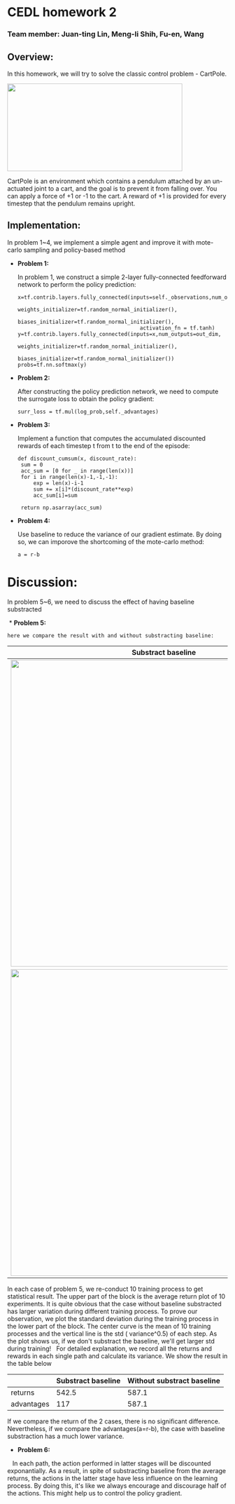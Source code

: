# CEDL homework 2
### Team member: Juan-ting Lin, Meng-li Shih, Fu-en, Wang

## Overview:

 In this homework, we will try to solve the classic control problem - CartPole.
 
 <img src="https://cloud.githubusercontent.com/assets/7057863/19025154/dd94466c-8946-11e6-977f-2db4ce478cf3.gif" width="400" height="200" />
 
 CartPole is an environment which contains a pendulum attached by an un-actuated joint to a cart, and the goal is to prevent it from falling over. You can apply a force of +1 or -1 to the cart. A reward of +1 is provided for every timestep that the pendulum remains upright.
 
## Implementation:

 In problem 1~4, we implement a simple agent and improve it with mote-carlo sampling and policy-based method
 * **Problem 1:**
 
   In problem 1, we construct a simple 2-layer fully-connected feedforward network to perform the policy prediction:
   
   ```
   x=tf.contrib.layers.fully_connected(inputs=self._observations,num_outputs=hidden_dim,
                                          weights_initializer=tf.random_normal_initializer(),
                                          biases_initializer=tf.random_normal_initializer(),
                                          activation_fn = tf.tanh)
   y=tf.contrib.layers.fully_connected(inputs=x,num_outputs=out_dim,
                                          weights_initializer=tf.random_normal_initializer(),
                                          biases_initializer=tf.random_normal_initializer())
   probs=tf.nn.softmax(y)
   ```
   
 * **Problem 2:**
 
   After constructing the policy prediction network, we need to compute the surrogate loss to obtain the policy gradient:
   
   ```
   surr_loss = tf.mul(log_prob,self._advantages)
   ```
   
 * **Problem 3:**
  
   Implement a function that computes the accumulated discounted rewards of each timestep t from t to the end of the episode:
   
   ```
   def discount_cumsum(x, discount_rate):
    sum = 0
    acc_sum = [0 for _ in range(len(x))]
    for i in range(len(x)-1,-1,-1):
        exp = len(x)-i-1
        sum += x[i]*(discount_rate**exp)
        acc_sum[i]=sum

    return np.asarray(acc_sum)
   ```
 * **Problem 4:**
 
   Use baseline to reduce the variance of our gradient estimate. By doing so, we can imporove the shortcoming of the mote-carlo method:
   
   ```
   a = r-b
   ```
   
# Discussion:

  In problem 5~6, we need to discuss the effect of having baseline substracted
  
  * **Problem 5:**
    
    here we compare the result with and without substracting baseline:
    
|Substract baseline|Without substracting baseline|
|---|---|
|<img src="https://github.com/brade31919/homework2/blob/master/pic/with_baseline_10.png" width="700"> |<img src="https://github.com/brade31919/homework2/blob/master/pic/without_baseline_10.png" width="700"> |
|<img src="https://github.com/brade31919/homework2/blob/master/pic/with_baseline_std.png" width="700"> |<img src="https://github.com/brade31919/homework2/blob/master/pic/without_baseline_std.png" width="700">|

   In each case of problem 5, we re-conduct 10 training process to get statistical result. The upper part of the block is the average return plot of 10 experiments. It is quite obvious that the case without baseline substracted has larger variation during different training process. To prove our observation, we plot the standard deviation during the training process in the lower part of the block. The center curve is the mean of 10 training processes and the vertical line is the std ( variance^0.5) of each step. As the plot shows us, if we don't substract the baseline, we'll get larger std during training!
   For detailed explanation, we record all the returns and rewards in each single path and calculate its variance. We show the result in the table below
   
| |Substract baseline|Without substract baseline|
|---|---|---|
|returns|542.5|587.1|
|advantages|117|587.1|

If we compare the return of the 2 cases, there is no significant difference. Nevertheless, if we compare the advantages(a=r-b), the case with baseline substraction has a much lower variance.

  * **Problem 6:**
  
    In each path, the action performed in latter stages will be discounted exponantially. As a result, in spite of substracting baseline from the average returns, the actions in the latter stage have less influence on the learning process. By doing this, it's like we always encourage and discourage half of the actions. This might help us to control the policy gradient. 

   
  
   
